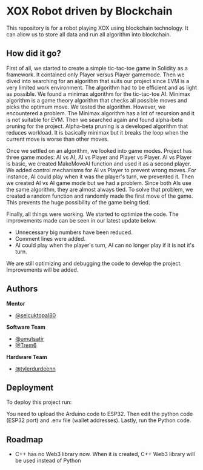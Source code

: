 
# XOX Robot driven by Blockchain

This repository is for a robot playing XOX using blockchain technology. It can allow us to store all data and run all algorithm into blockchain. 


## How did it go?

First of all, we started to create a simple tic-tac-toe game in Solidity as a framework. It contained only Player versus Player gamemode. Then we dived into searching for an algorithm that suits our project since EVM is a very limited work environment. The algorithm had to be efficient and as light as possible. We found a minimax algorithm for the tic-tac-toe AI. Minimax algorithm is a game theory algorithm that checks all possible moves and picks the optimum move. We tested the algorithm. However, we encountered a problem. The Minimax algorithm has a lot of recursion and it is not suitable for EVM. Then we searched again and found alpha-beta pruning for the project. Alpha-beta pruning is a developed algorithm that reduces workload. It is basically minimax but it breaks the loop when the current move is worse than other moves.

Once we settled on an algorithm, we looked into game modes. Project has three game modes: AI vs AI, AI vs Player and Player vs Player. AI vs Player is basic, we created MakeMoveAI function and used it as a second player. We added control mechanisms for AI vs Player to prevent wrong moves. For instance, AI could play when it was the player's turn, we prevented it. Then we created AI vs AI game mode but we had a problem. Since both AIs use the same algorithm, they are almost always tied. To solve that problem, we created a random function and randomly made the first move of the game. This prevents the huge possibility of the game being tied.

Finally, all things were working. We started to optimize the code. The improvements made can be seen in our latest update below.

- Unnecessary big numbers have been reduced.
- Comment lines were added.
- AI could play when the player's turn, AI can no longer play if it is not it's turn.

We are still optimizing and debugging the code to develop the project. Improvements will be added.


## Authors
**Mentor**
- [@selcuktopal80](https://www.github.com/selcuktopal80)

**Software Team**
- [@umutsatir](https://www.github.com/umutsatir)
- [@Trem6](https://www.github.com/Trem6)

**Hardware Team**
- [@tylerdurdeenn](https://www.github.com/tylerdurdeenn)

## Deployment

To deploy this project run:

You need to upload the Arduino code to ESP32. Then edit the python code (ESP32 port) and .env file (wallet addresses). Lastly, run the Python code.

## Roadmap

- C++ has no Web3 library now. When it is created, C++ Web3 library will be used instead of Python

